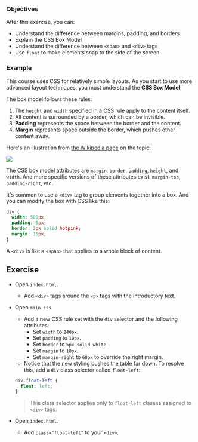 ### Objectives

After this exercise, you can:

- Understand the difference between margins, padding, and borders
- Explain the CSS Box Model
- Understand the difference between `<span>` and `<div>` tags
- Use `float` to make elements snap to the side of the screen

### Example

This course uses CSS for relatively simple layouts. As you start to use more advanced layout techniques, you must understand the **CSS Box Model**.

The box model follows these rules:

1. The `height` and `width` specified in a CSS rule apply to the content itself.
2. All content is surrounded by a border, which can be invisible.
3. **Padding** represents the space between the border and the content.
4. **Margin** represents space outside the border, which pushes other content away.

Here's an illustration from [the Wikipedia page](https://en.wikipedia.org/wiki/CSS_box_model) on the topic:

![](https://upload.wikimedia.org/wikipedia/commons/7/7a/Boxmodell-detail.png)

The CSS box model attributes are `margin`, `border`, `padding`, `height`, and `width`. And more specific versions of these attributes exist: `margin-top`, `padding-right`, etc.

It's common to use a `<div>` tag to group elements together into a box. And you can modify the box with CSS like this:

```css
div {
  width: 500px;
  padding: 5px;
  border: 2px solid hotpink;
  margin: 15px;
}
```

A `<div>` is like a `<span>` that applies to a whole block of content.

## Exercise

- Open `index.html`.
  - Add `<div>` tags around the `<p>` tags with the introductory text.
- Open `main.css`.
  - Add a new CSS rule set with the `div` selector and the following attributes:
    - Set `width` to `240px`.
    - Set `padding` to `10px`.
    - Set `border` to `5px solid white`.
    - Set `margin` to `10px`.
    - Set `margin-right` to `60px` to override the right margin.
  - Notice that the new styling pushes the table far down. To resolve this, add a `div` class selector called `float-left`:

  ```css
  div.float-left {
    float: left;
  }
  ```

  > This class selector applies only to `float-left` classes assigned to `<div>` tags.

- Open `index.html`.
  - Add `class="float-left"` to your `<div>`.

